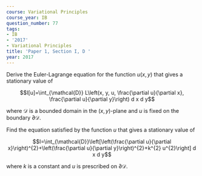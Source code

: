 ```yaml
---
course: Variational Principles
course_year: IB
question_number: 77
tags:
- IB
- '2017'
- Variational Principles
title: 'Paper 1, Section I, D '
year: 2017
---
```




Derive the Euler-Lagrange equation for the function $u(x, y)$ that gives a stationary value of

$$I[u]=\int_{\mathcal{D}} L\left(x, y, u, \frac{\partial u}{\partial x}, \frac{\partial u}{\partial y}\right) d x d y$$

where $\mathcal{D}$ is a bounded domain in the $(x, y)$-plane and $u$ is fixed on the boundary $\partial \mathcal{D}$.

Find the equation satisfied by the function $u$ that gives a stationary value of

$$I=\int_{\mathcal{D}}\left[\left(\frac{\partial u}{\partial x}\right)^{2}+\left(\frac{\partial u}{\partial y}\right)^{2}+k^{2} u^{2}\right] d x d y$$

where $k$ is a constant and $u$ is prescribed on $\partial \mathcal{D}$.